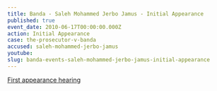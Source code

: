 ```yaml
---
title: Banda - Saleh Mohammed Jerbo Jamus - Initial Appearance
published: true
event_date: 2010-06-17T00:00:00.000Z
action: Initial Appearance
case: the-prosecutor-v-banda
accused: saleh-mohammed-jerbo-jamus
youtube:
slug: banda-events-saleh-mohammed-jerbo-jamus-initial-appearance
---
```



[First appearance hearing](https://youtu.be/YvFXgt-gRE0)